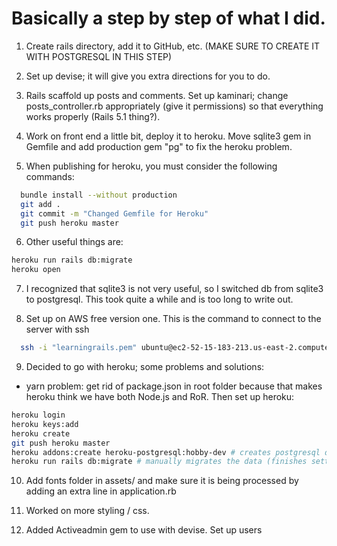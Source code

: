 # Basically a step by step of what I did.

1. Create rails directory, add it to GitHub, etc. (MAKE SURE TO CREATE IT WITH POSTGRESQL IN THIS STEP)

2. Set up devise; it will give you extra directions for you to do.

3. Rails scaffold up posts and comments. Set up kaminari; change posts_controller.rb appropriately (give it permissions) so that everything works properly (Rails 5.1 thing?).

4. Work on front end a little bit, deploy it to heroku. Move sqlite3 gem in Gemfile and add production gem "pg" to fix the heroku problem.

5. When publishing for heroku, you must consider the following commands:
```bash
  bundle install --without production
  git add .
  git commit -m "Changed Gemfile for Heroku"
  git push heroku master
```

6. Other useful things are:
```bash
heroku run rails db:migrate
heroku open
```

7. I recognized that sqlite3 is not very useful, so I switched db from sqlite3 to postgresql. This took quite a while and is too long to write out.

8. Set up on AWS free version one. This is the command to connect to the server with ssh
```bash
  ssh -i "learningrails.pem" ubuntu@ec2-52-15-183-213.us-east-2.compute.amazonaws.com
```

9. Decided to go with heroku; some problems and solutions:
- yarn problem: get rid of package.json in root folder because that makes heroku think we have both Node.js and RoR.
Then set up heroku:
```bash
heroku login
heroku keys:add
heroku create
git push heroku master
heroku addons:create heroku-postgresql:hobby-dev # creates postgresql db
heroku run rails db:migrate # manually migrates the data (finishes setting up database)
```

10. Add fonts folder in assets/ and make sure it is being processed by adding an extra line in application.rb

11. Worked on more styling / css.

12. Added Activeadmin gem to use with devise. Set up users
